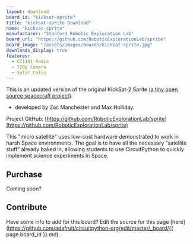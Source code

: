 ```yaml
---
layout: download
board_id: "kicksat-sprite"
title: "kicksat-sprite Download"
name: "kicksat-sprite"
manufacturer: "Stanford Robotic Exploration Lab"
board_url: "https://github.com/RoboticExplorationLab/sprite"
board_image: "/assets/images/boards/kicksat-sprite.jpg"
downloads_display: true
features:
  - CC1101 Radio
  - 720p Camera
  - Solar Cells 
---
```


This is an updated version of the original KickSat-2 Sprite [(a tiny open source spacecraft project)](https://github.com/kicksat).

* developed by Zac Manchester and Max Holliday. 

Project GitHub: [https://github.com/RoboticExplorationLab/sprite](https://github.com/RoboticExplorationLab/sprite)

This "micro satellite" uses low-cost hardware demonstrated to work in harsh Space environments. The goal is to have all the necessary “satellite stuff” already baked in, allowing students to use CircuitPython to quickly implement science experiments in Space.

## Purchase
Coming soon?

## Contribute

Have some info to add for this board? Edit the source for this page [here](https://github.com/adafruit/circuitpython-org/edit/master/_board/{{ page.board_id }}.md).
